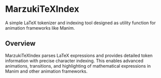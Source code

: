 # MarzukiTeXIndex

A simple LaTeX tokenizer and indexing tool designed as utility function for animation frameworks like Manim.

## Overview

MarzukiTeXIndex parses LaTeX expressions and provides detailed token information with precise character indexing. This enables advanced animations, transitions, and highlighting of mathematical expressions in Manim and other animation frameworks.
